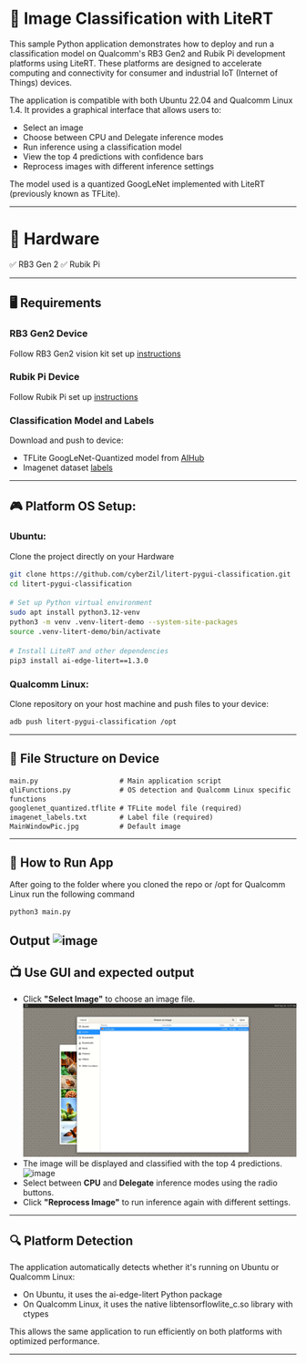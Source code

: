 # 🧠 Image Classification with LiteRT

This sample Python application demonstrates how to deploy and run a classification model on Qualcomm's RB3 Gen2 and Rubik Pi development platforms using LiteRT. These platforms are designed to accelerate computing and connectivity for consumer and industrial IoT (Internet of Things) devices.

The application is compatible with both Ubuntu 22.04 and Qualcomm Linux 1.4. It provides a graphical interface that allows users to:
- Select an image
- Choose between CPU and Delegate inference modes
- Run inference using a classification model
- View the top 4 predictions with confidence bars
- Reprocess images with different inference settings

The model used is a quantized GoogLeNet implemented with LiteRT (previously known as TFLite).

---

# 📱 Hardware

   ✅ RB3 Gen 2
   ✅ Rubik Pi

---

## 🖥️ Requirements

### RB3 Gen2 Device
Follow RB3 Gen2 vision kit set up [instructions](https://docs.qualcomm.com/bundle/publicresource/topics/80-70020-251/set_up_the_device.html?product=1601111740013077&facet=User%20Guide) 

### Rubik Pi Device
Follow Rubik Pi set up [instructions](https://www.thundercomm.com/rubik-pi-3/en/docs/about-rubikpi/)

### Classification Model and Labels
Download and push to device:
- TFLite GoogLeNet-Quantized model from [AIHub](https://aihub.qualcomm.com/models/googlenet?domain=Computer+Vision&useCase=Image+Classification)
- Imagenet dataset [labels](https://github.com/quic/ai-hub-models/blob/main/qai_hub_models/labels/imagenet_labels.txt)

---

## 🎮 Platform OS Setup:

### Ubuntu:
Clone the project directly on your Hardware
   ```bash
   git clone https://github.com/cyberZil/litert-pygui-classification.git
   cd litert-pygui-classification

   # Set up Python virtual environment
   sudo apt install python3.12-venv
   python3 -m venv .venv-litert-demo --system-site-packages
   source .venv-litert-demo/bin/activate
   
   # Install LiteRT and other dependencies
   pip3 install ai-edge-litert==1.3.0
   ```

### Qualcomm Linux:
Clone repository on your host machine and push files to your device:
   ```bash
   adb push litert-pygui-classification /opt
   ```

---

## 📁 File Structure on Device
```
main.py                    # Main application script
qliFunctions.py            # OS detection and Qualcomm Linux specific functions
googlenet_quantized.tflite # TFLite model file (required)
imagenet_labels.txt        # Label file (required)
MainWindowPic.jpg          # Default image
```

---

## 🚀 How to Run App
After going to the folder where you cloned the repo or /opt for Qualcomm Linux run the following command
   ```bash
   python3 main.py
   ```
Output
 ![image](images/pic1.png)
---

## 📺 Use GUI and expected output

  - Click **"Select Image"** to choose an image file.
    ![image](images/pic2.png)
  - The image will be displayed and classified with the top 4 predictions.
    ![image](images/pic3.png)
  - Select between **CPU** and **Delegate** inference modes using the radio buttons.
  - Click **"Reprocess Image"** to run inference again with different settings.

---

## 🔍 Platform Detection

The application automatically detects whether it's running on Ubuntu or Qualcomm Linux:
- On Ubuntu, it uses the ai-edge-litert Python package
- On Qualcomm Linux, it uses the native libtensorflowlite_c.so library with ctypes

This allows the same application to run efficiently on both platforms with optimized performance.

---
